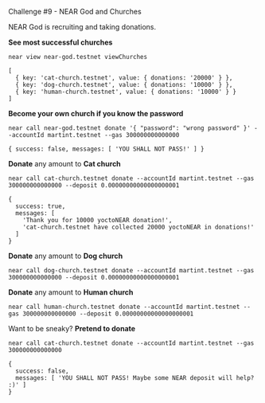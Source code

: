 Challenge #9 - NEAR God and Churches

NEAR God is recruiting and taking donations.

**See most successful churches**

```
near view near-god.testnet viewChurches

[
  { key: 'cat-church.testnet', value: { donations: '20000' } },
  { key: 'dog-church.testnet', value: { donations: '10000' } },
  { key: 'human-church.testnet', value: { donations: '10000' } }
]
```

**Become your own church if you know the password**

```
near call near-god.testnet donate '{ "password": "wrong password" }' --accountId martint.testnet --gas 300000000000000

{ success: false, messages: [ 'YOU SHALL NOT PASS!' ] }
```

**Donate** any amount to **Cat church**

```
near call cat-church.testnet donate --accountId martint.testnet --gas 300000000000000 --deposit 0.00000000000000000001

{
  success: true,
  messages: [
    'Thank you for 10000 yoctoNEAR donation!',
    'cat-church.testnet have collected 20000 yoctoNEAR in donations!'
  ]
}
```

**Donate** any amount to **Dog church**

```
near call dog-church.testnet donate --accountId martint.testnet --gas 300000000000000 --deposit 0.00000000000000000001
```

**Donate** any amount to **Human church**

```
near call human-church.testnet donate --accountId martint.testnet --gas 300000000000000 --deposit 0.00000000000000000001
```

Want to be sneaky? **Pretend to donate**

```
near call cat-church.testnet donate --accountId martint.testnet --gas 300000000000000

{
  success: false,
  messages: [ 'YOU SHALL NOT PASS! Maybe some NEAR deposit will help? :)' ]
}
```
